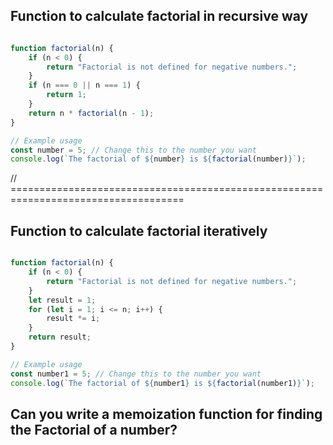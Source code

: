 

## Function to calculate factorial  in recursive way

```js

function factorial(n) {
    if (n < 0) {
        return "Factorial is not defined for negative numbers.";
    }
    if (n === 0 || n === 1) {
        return 1;
    }
    return n * factorial(n - 1);
}

// Example usage
const number = 5; // Change this to the number you want
console.log(`The factorial of ${number} is ${factorial(number)}`);
```

// ====================================================================================


## Function to calculate factorial iteratively

```js

function factorial(n) {
    if (n < 0) {
        return "Factorial is not defined for negative numbers.";
    }
    let result = 1;
    for (let i = 1; i <= n; i++) {
        result *= i;
    }
    return result;
}

// Example usage
const number1 = 5; // Change this to the number you want
console.log(`The factorial of ${number1} is ${factorial(number1)}`);
```


## Can you write a memoization function for finding the Factorial of a number?
```js
```
